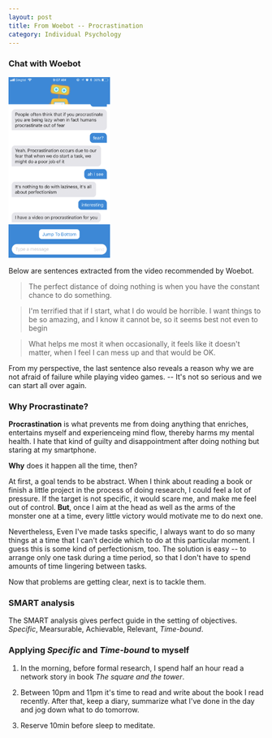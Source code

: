 ```yaml
---
layout: post
title: From Woebot -- Procrastination
category: Individual Psychology
---
```

### Chat with Woebot
<a name="tag1"><img src="/assets/img/procratination_Woebot.png" width="200"/></a>

Below are sentences extracted from the video recommended by Woebot.
>The perfect distance of doing nothing is when you have the constant chance to do something.

>I'm terrified that if I start, what I do would be horrible. I want things to be so amazing, and I know it cannot be, so it seems best not even to begin

>What helps me most it when occasionally, it feels like it doesn't matter, when I feel I can mess up and that would be OK. 

From my perspective, the last sentence also reveals a reason why we are not afraid of failure while playing video games. -- It's not so serious and we can start all over again.

### Why Procrastinate?

**Procrastination** is what prevents me from doing anything that enriches,  entertains myself and experienceing mind flow, thereby harms my mental health. I hate that kind of guilty and disappointment after doing nothing but staring at my smartphone.

**Why** does it happen all the time, then?

At first, a goal tends to be abstract. When I think about reading a book or finish a little project in the process of doing research, I could feel a lot of pressure. If the target is not specific, it would scare me, and make me feel out of control. **But**, once I aim at the head as well as the arms of the monster one at a time, every little victory would motivate me to do next one.

Nevertheless, Even I've made tasks specific, I always want to do so many things at a time that I can't decide which to do at this particular moment. I guess this is some kind of perfectionism, too. The solution is easy -- to arrange only one task during a time period, so that I don't have to spend amounts of time lingering between tasks.

Now that problems are getting clear, next is to tackle them.

### SMART analysis
The SMART analysis gives perfect guide in the setting of objectives.
*Specific*, Mearsurable, Achievable, Relevant, *Time-bound*.

### Applying *Specific* and *Time-bound* to myself

1. In the morning, before formal research, I spend half an hour read a network story in book *The square and the tower*.

2. Between 10pm and 11pm it's time to read and write about the book I read recently. After that, keep a diary, summarize what I've done in the day and jog down what to do tomorrow.

3. Reserve 10min before sleep to meditate.







